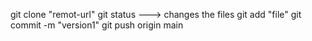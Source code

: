 git clone "remot-url"
git status
---> changes the files
git add "file"
git commit -m "version1"
git push origin main
